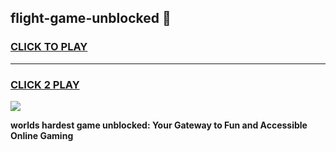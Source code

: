 
## flight-game-unblocked 👋
<h3>
<a href="https://premium.freeplayer.one?title=flight-game-unblocked&ref=14F">CLICK TO PLAY</a></h3>
<hr>

<h3>
<a href="https://premium.freeplayer.one?title=flight-game-unblocked&ref=14F">CLICK 2 PLAY</a>
  
</h3>

<a href="https://premium.freeplayer.one?title=flight-game-unblocked&ref=12F/"><img src="https://clearcache.store/games.png"></a>


**worlds hardest game unblocked: Your Gateway to Fun and Accessible Online Gaming**
